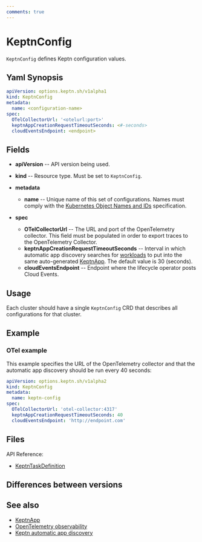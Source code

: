```yaml
---
comments: true
---
```


# KeptnConfig

`KeptnConfig` defines Keptn configuration values.

## Yaml Synopsis

```yaml
apiVersion: options.keptn.sh/v1alpha1
kind: KeptnConfig
metadata:
  name: <configuration-name>
spec:
  OTelCollectorUrl: '<otelurl:port>'
  keptnAppCreationRequestTimeoutSeconds: <#-seconds>
  cloudEventsEndpoint: <endpoint>
```

## Fields

* **apiVersion** -- API version being used.
* **kind** -- Resource type.
  Must be set to `KeptnConfig`.

* **metadata**
    * **name** -- Unique name of this set of configurations.
      Names must comply with the
      [Kubernetes Object Names and IDs](https://kubernetes.io/docs/concepts/overview/working-with-objects/names/#dns-subdomain-names)
      specification.

* **spec**
    * **OTelCollectorUrl** -- The URL and port of the OpenTelemetry collector.
      This field must be populated in order to export traces to the OpenTelemetry Collector.
    * **keptnAppCreationRequestTimeoutSeconds** --
      Interval in which automatic app discovery searches for [workloads](https://kubernetes.io/docs/concepts/workloads/)
      to put into the same auto-generated [KeptnApp](app.md).
      The default value is 30 (seconds).
    * **cloudEventsEndpoint** -- Endpoint where the lifecycle operator posts Cloud Events.

## Usage

Each cluster should have a single `KeptnConfig` CRD that describes all configurations for that cluster.

## Example

### OTel example

This example specifies the URL of the OpenTelemetry collector
and that the automatic app discovery should be run every 40 seconds:

```yaml
apiVersion: options.keptn.sh/v1alpha2
kind: KeptnConfig
metadata:
  name: keptn-config
spec:
  OTelCollectorUrl: 'otel-collector:4317'
  keptnAppCreationRequestTimeoutSeconds: 40
  cloudEventsEndpoint: 'http://endpoint.com'
```

## Files

API Reference:

* [KeptnTaskDefinition](../api-reference/lifecycle/v1beta1/index.md#keptntaskdefinition)

## Differences between versions

## See also

* [KeptnApp](./app.md)
* [OpenTelemetry observability](../../guides/otel.md)
* [Keptn automatic app discovery](../../guides/auto-app-discovery.md)
